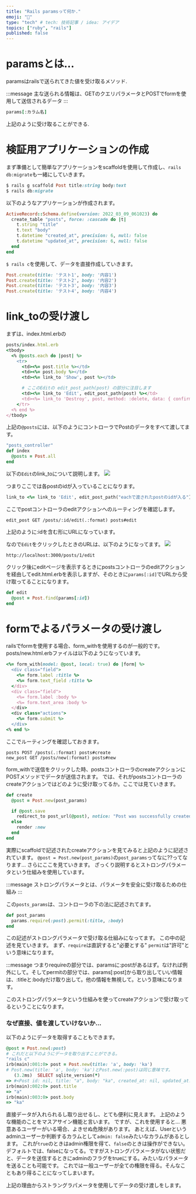 ```yaml
---
title: "Rails paramsって何か."
emoji: "🙌"
type: "tech" # tech: 技術記事 / idea: アイデア
topics: ["ruby", "rails"]
published: false
---
```

# paramsとは...
paramsはrailsで送られてきた値を受け取るメソッド.

:::message
主な送られる情報は、GETのクエリパラメータとPOSTでformを使用して送信されるデータ
:::

```ruby
params[:カラム名]
```
上記のように受け取ることができる.

# 検証用アプリケーションの作成
まず準備として簡単なアプリケーションをscaffoldを使用して作成し、`rails db:migrate`も一緒にしていきます。

```ruby
$ rails g scaffold Post title:string body:text
$ rails db:migrate
```

以下のようなアプリケーションが作成されます。

```ruby
ActiveRecord::Schema.define(version: 2022_03_09_061023) do
  create_table "posts", force: :cascade do |t|
    t.string "title"
    t.text "body"
    t.datetime "created_at", precision: 6, null: false
    t.datetime "updated_at", precision: 6, null: false
  end
end
```

`$ rails c`を使用して、データを直接作成していきます。

```ruby
Post.create(title: 'テスト1', body: '内容1')
Post.create(title: 'テスト2', body: '内容2')
Post.create(title: 'テスト3', body: '内容3')
Post.create(title: 'テスト4', body: '内容4')
```

# link_toの受け渡し

まずは、index.html.erbの
```ruby
posts/index.html.erb
<tbody>
  <% @posts.each do |post| %>
    <tr>
      <td><%= post.title %></td>
      <td><%= post.body %></td>
      <td><%= link_to 'Show', post %></td>

      # ここのEditの edit_post_path(post) の部分に注目します
      <td><%= link_to 'Edit', edit_post_path(post) %></td>
      <td><%= link_to 'Destroy', post, method: :delete, data: { confirm: 'Are you sure?' } %></td>
    </tr>
  <% end %>
</tbody>
```

上記の`@posts`には、以下のようにコントローラでPostのデータをすべて渡してます。
```ruby
"posts_controller"
def index
  @posts = Post.all
end
```

以下の`Edit`のlink_toについて説明します。
![](/images/posts-index.png)

つまりここでは各postのidが入っていることになります。
```ruby
link_to <%= link_to 'Edit', edit_post_path("eachで渡されたpostのidが入る") %>
```


ここでpostコントローラのeditアクションへのルーティングを確認します。
```
edit_post GET /posts/:id/edit(.:format) posts#edit
```
上記のように:idを含む形にURLになっています。

なので`Edit`をクリックしたときのURLは、以下のようになってます。
![](/images/posts-index.png)

```
http://localhost:3000/posts/1/edit
```

クリック後にeditページを表示するときにpostsコントローラのeditアクションを経由してedit.html.erbを表示しますが、そのときに`params[:id]`でURLから受け取ってることになります。
```ruby
def edit
  @post = Post.find(params[:id])
end
```

# formでよるパラメータの受け渡し

railsでformを使用する場合、form_withを使用するのが一般的です。
posts/new.html.erbファイルは以下のようになっています。
```ruby
<%= form_with(model: @post, local: true) do |form| %>
  <div class="field">
    <%= form.label :title %>
    <%= form.text_field :title %>
  </div>
  <div class="field">
    <%= form.label :body %>
    <%= form.text_area :body %>
  </div>
  <div class="actions">
    <%= form.submit %>
  </div>
<% end %>
```
ここでルーティングを確認しておきます。

```
posts POST /posts(.:format) posts#create
new_post GET /posts/new(:format) posts#new
```
form_withで送信をクリックした時、postsコントローラのcreateアクションにPOSTメソッドでデータが送信されます。
では、それがpostsコントローラのcreateアクションではどのように受け取ってるか。ここでは見ていきます。

```ruby
def create
  @post = Post.new(post_params)

  if @post.save
    redirect_to post_url(@post), notice: "Post was successfully created."
  else
    render :new
  end
end
```
実際にscaffoldで記述されたcreateアクションを見てみると上記のように記述されています。
`@post = Post.new(post_params)`の`post_params`ってなに??ってなります...
さらにここを見ていきます。
ざっくり説明するとストロングパラメータという仕組みを使用しています。

:::message
ストロングパラメータとは、パラメータを安全に受け取るための仕組み
:::

この`posts_params`は、コントローラの下の法に記述されてます。
```ruby
def post_params
  params.require(:post).permit(:title, :body)
end
```
この記述がストロングパラメータで受け取る仕組みになってます。
この中の記述を見ていきます。
まず、`require`は直訳すると"必要とする" `permit`は"許可"という意味になります。

:::message
つまりrequireの部分では、paramsに:postがあるはず。なければ例外にして。そしてpermitの部分では、params[:post]から取り出していい情報は、:titleと:bodyだけ取り出して。他の情報を無視して。という意味になります。

このストロングパラメータという仕組みを使ってcreateアクションで受け取ってるということになります。

### なぜ直接、値を渡していけないか...
以下のようにデータを取得することもできます。
```ruby
@post = Post.new(:post)
# これだと以下のようにデータを取り出すことができる。
"rails c"
irb(main):001:0> post = Post.new(title: 'a', body: 'ka')
# Post.new(title: 'a', body: 'ka')とPost.new(:post)は同じ意味です。
   (3.2ms)  SELECT sqlite_version(*)
=> #<Post id: nil, title: "a", body: "ka", created_at: nil, updated_at: nil>
irb(main):002:0> post.title
=> "a"
irb(main):003:0> post.body
=> "ka"
```
直接データが入れられるし取り出せるし、とても便利に見えます。
上記のような機能のことをマスアサイン機能と言います。
ですが、これを使用すると...
悪意あるユーザーがいる場合、よきせぬ危険があります。
あとえば、Userというadminユーザーか判断するカラムとして`admin: false`みたいなカラムがあるとします。
これが`true`のときはadmin権限を得て、`false`のときは操作ができない。
デフォルトでは、falseになってる。ですがストロングパラメータがない状態だと、データを送信するときにadminのフラグをtrueにする。みたいなパラメータを送ることも可能です。
これでは一般ユーザーが全ての権限を得る。そんなこともあり得ることになってしまいます。

上記の理由からストラングラパメータを使用してデータの受け渡しをします。
